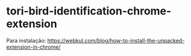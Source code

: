 # tori-bird-identification-chrome-extension

Para instalação: https://webkul.com/blog/how-to-install-the-unpacked-extension-in-chrome/
